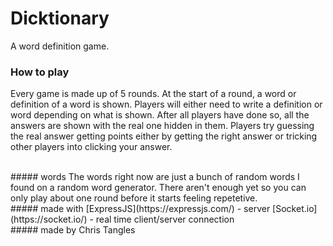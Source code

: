 # Dicktionary
A word definition game.

### How to play
Every game is made up of 5 rounds. At the start of a round, a word or definition of a word is shown. Players will either need to write a definition or word depending on what is shown. After all players have done so, all the answers are shown with the real one hidden in them. Players try guessing the real answer getting points either by getting the right answer or tricking other players into clicking your answer.

<br>
##### words
The words right now are just a bunch of random words I found on a random word generator. There aren't enough yet so you can only play about one round before it starts feeling repetetive.

<br>
##### made with
[ExpressJS](https://expressjs.com/) - server
[Socket.io](https://socket.io/) - real time client/server connection

<br>
##### made by
Chris Tangles